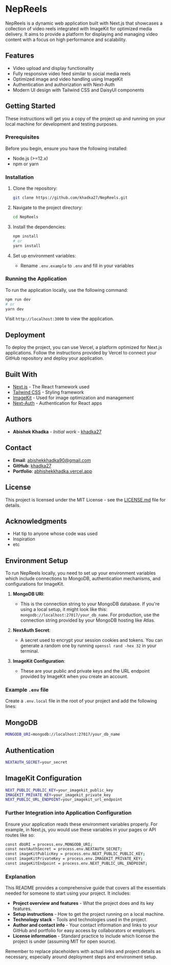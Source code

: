 # NepReels

NepReels is a dynamic web application built with Next.js that showcases a collection of video reels integrated with ImageKit for optimized media delivery. It aims to provide a platform for displaying and managing video content with a focus on high performance and scalability.

## Features

- Video upload and display functionality
- Fully responsive video feed similar to social media reels
- Optimized image and video handling using ImageKit
- Authentication and authorization with Next-Auth
- Modern UI design with Tailwind CSS and DaisyUI components

## Getting Started

These instructions will get you a copy of the project up and running on your local machine for development and testing purposes.

### Prerequisites

Before you begin, ensure you have the following installed:

- Node.js (>=12.x)
- npm or yarn

### Installation

1. Clone the repository:
   ```bash
   git clone https://github.com/khadka27/NepReels.git
   ```



2. Navigate to the project directory:
   ```bash
   cd NepReels
   ```
3. Install the dependencies:
   ```bash
   npm install
   # or
   yarn install
   ```
4. Set up environment variables:
   - Rename `.env.example` to `.env` and fill in your variables

### Running the Application

To run the application locally, use the following command:

```bash
npm run dev
# or
yarn dev
```

Visit `http://localhost:3000` to view the application.

## Deployment

To deploy the project, you can use Vercel, a platform optimized for Next.js applications. Follow the instructions provided by Vercel to connect your GitHub repository and deploy your application.

## Built With


- [Next.js](https://nextjs.org/) - The React framework used
- [Tailwind CSS](https://tailwindcss.com/) - Styling framework
- [ImageKit](https://www.imagekit.io/) - Used for image optimization and management
- [Next-Auth](https://next-auth.js.org/) - Authentication for React apps

## Authors

- **Abishek Khadka** - _Initial work_ - [khadka27](https://github.com/khadka27)

## Contact

- **Email**: abishekkhadka90@gmail.com
- **GitHub**: [khadka27](https://github.com/khadka27)
- **Portfolio**: [abhishekkhadka.vercel.app](https://abhishekkhadka.vercel.app)

## License

This project is licensed under the MIT License - see the [LICENSE.md](LICENSE.md) file for details.

## Acknowledgments

- Hat tip to anyone whose code was used
- Inspiration
- etc



## Environment Setup

To run NepReels locally, you need to set up your environment variables which include connections to MongoDB, authentication mechanisms, and configurations for ImageKit.

1. **MongoDB URI**:
   - This is the connection string to your MongoDB database. If you're using a local setup, it might look like this: `mongodb://localhost:27017/your_db_name`. For production, use the connection string provided by your MongoDB hosting like Atlas.

2. **NextAuth Secret**:
   - A secret used to encrypt your session cookies and tokens. You can generate a random one by running `openssl rand -hex 32` in your terminal.

3. **ImageKit Configuration**:
   - These are your public and private keys and the URL endpoint provided by ImageKit when you create an account.

### Example `.env` file

Create a `.env.local` file in the root of your project and add the following lines:

## MongoDB
 ```bash
MONGODB_URI=mongodb://localhost:27017/your_db_name
```

## Authentication
 ```bash
NEXTAUTH_SECRET=your_secret

```

## ImageKit Configuration
 ```bash
NEXT_PUBLIC_PUBLIC_KEY=your_imagekit_public_key
IMAGEKIT_PRIVATE_KEY=your_imagekit_private_key
NEXT_PUBLIC_URL_ENDPOINT=your_imagekit_url_endpoint
```



### Further Integration into Application Configuration

Ensure your application reads these environment variables properly. For example, in Next.js, you would use these variables in your pages or API routes like so:

 ```bash
const dbURI = process.env.MONGODB_URI;
const nextAuthSecret = process.env.NEXTAUTH_SECRET;
const imageKitPublicKey = process.env.NEXT_PUBLIC_PUBLIC_KEY;
const imageKitPrivateKey = process.env.IMAGEKIT_PRIVATE_KEY;
const imageKitEndpoint = process.env.NEXT_PUBLIC_URL_ENDPOINT;
```


### Explanation

This README provides a comprehensive guide that covers all the essentials needed for someone to start using your project. It includes:

- **Project overview and features** - What the project does and its key features.
- **Setup instructions** - How to get the project running on a local machine.
- **Technology stack** - Tools and technologies used in the project.
- **Author and contact info** - Your contact information and links to your GitHub and portfolio for easy access by collaborators or employers.
- **License information** - Standard practice to include which license the project is under (assuming MIT for open source).

Remember to replace placeholders with actual links and project details as necessary, especially around deployment steps and environment setup.

